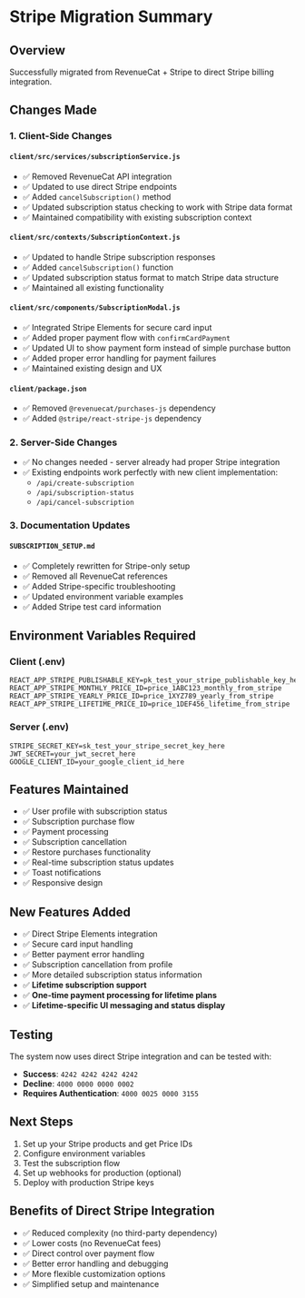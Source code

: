 # Stripe Migration Summary

## Overview
Successfully migrated from RevenueCat + Stripe to direct Stripe billing integration.

## Changes Made

### 1. Client-Side Changes

#### `client/src/services/subscriptionService.js`
- ✅ Removed RevenueCat API integration
- ✅ Updated to use direct Stripe endpoints
- ✅ Added `cancelSubscription()` method
- ✅ Updated subscription status checking to work with Stripe data format
- ✅ Maintained compatibility with existing subscription context

#### `client/src/contexts/SubscriptionContext.js`
- ✅ Updated to handle Stripe subscription responses
- ✅ Added `cancelSubscription()` function
- ✅ Updated subscription status format to match Stripe data structure
- ✅ Maintained all existing functionality

#### `client/src/components/SubscriptionModal.js`
- ✅ Integrated Stripe Elements for secure card input
- ✅ Added proper payment flow with `confirmCardPayment`
- ✅ Updated UI to show payment form instead of simple purchase button
- ✅ Added proper error handling for payment failures
- ✅ Maintained existing design and UX

#### `client/package.json`
- ✅ Removed `@revenuecat/purchases-js` dependency
- ✅ Added `@stripe/react-stripe-js` dependency

### 2. Server-Side Changes
- ✅ No changes needed - server already had proper Stripe integration
- ✅ Existing endpoints work perfectly with new client implementation:
  - `/api/create-subscription`
  - `/api/subscription-status`
  - `/api/cancel-subscription`

### 3. Documentation Updates

#### `SUBSCRIPTION_SETUP.md`
- ✅ Completely rewritten for Stripe-only setup
- ✅ Removed all RevenueCat references
- ✅ Added Stripe-specific troubleshooting
- ✅ Updated environment variable examples
- ✅ Added Stripe test card information

## Environment Variables Required

### Client (.env)
```env
REACT_APP_STRIPE_PUBLISHABLE_KEY=pk_test_your_stripe_publishable_key_here
REACT_APP_STRIPE_MONTHLY_PRICE_ID=price_1ABC123_monthly_from_stripe
REACT_APP_STRIPE_YEARLY_PRICE_ID=price_1XYZ789_yearly_from_stripe
REACT_APP_STRIPE_LIFETIME_PRICE_ID=price_1DEF456_lifetime_from_stripe
```

### Server (.env)
```env
STRIPE_SECRET_KEY=sk_test_your_stripe_secret_key_here
JWT_SECRET=your_jwt_secret_here
GOOGLE_CLIENT_ID=your_google_client_id_here
```

## Features Maintained
- ✅ User profile with subscription status
- ✅ Subscription purchase flow
- ✅ Payment processing
- ✅ Subscription cancellation
- ✅ Restore purchases functionality
- ✅ Real-time subscription status updates
- ✅ Toast notifications
- ✅ Responsive design

## New Features Added
- ✅ Direct Stripe Elements integration
- ✅ Secure card input handling
- ✅ Better payment error handling
- ✅ Subscription cancellation from profile
- ✅ More detailed subscription status information
- ✅ **Lifetime subscription support**
- ✅ **One-time payment processing for lifetime plans**
- ✅ **Lifetime-specific UI messaging and status display**

## Testing
The system now uses direct Stripe integration and can be tested with:
- **Success**: `4242 4242 4242 4242`
- **Decline**: `4000 0000 0000 0002`
- **Requires Authentication**: `4000 0025 0000 3155`

## Next Steps
1. Set up your Stripe products and get Price IDs
2. Configure environment variables
3. Test the subscription flow
4. Set up webhooks for production (optional)
5. Deploy with production Stripe keys

## Benefits of Direct Stripe Integration
- ✅ Reduced complexity (no third-party dependency)
- ✅ Lower costs (no RevenueCat fees)
- ✅ Direct control over payment flow
- ✅ Better error handling and debugging
- ✅ More flexible customization options
- ✅ Simplified setup and maintenance 